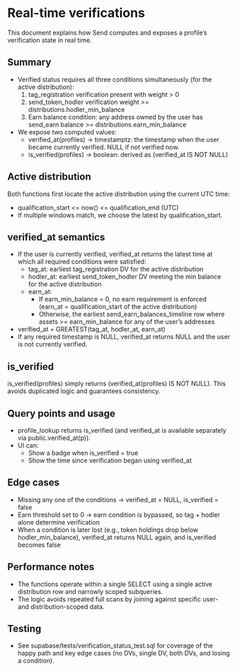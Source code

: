 # Real-time verifications

This document explains how Send computes and exposes a profile’s verification state in real time.

## Summary
- Verified status requires all three conditions simultaneously (for the active distribution):
  1) tag_registration verification present with weight > 0
  2) send_token_hodler verification weight >= distributions.hodler_min_balance
  3) Earn balance condition: any address owned by the user has send_earn balance >= distributions.earn_min_balance
- We expose two computed values:
  - verified_at(profiles) -> timestamptz: the timestamp when the user became currently verified. NULL if not verified now.
  - is_verified(profiles) -> boolean: derived as (verified_at IS NOT NULL)

## Active distribution
Both functions first locate the active distribution using the current UTC time:
- qualification_start <= now() <= qualification_end (UTC)
- If multiple windows match, we choose the latest by qualification_start.

## verified_at semantics
- If the user is currently verified, verified_at returns the latest time at which all required conditions were satisfied:
  - tag_at: earliest tag_registration DV for the active distribution
  - hodler_at: earliest send_token_hodler DV meeting the min balance for the active distribution
  - earn_at:
    - If earn_min_balance = 0, no earn requirement is enforced (earn_at = qualification_start of the active distribution)
    - Otherwise, the earliest send_earn_balances_timeline row where assets >= earn_min_balance for any of the user’s addresses
- verified_at = GREATEST(tag_at, hodler_at, earn_at)
- If any required timestamp is NULL, verified_at returns NULL and the user is not currently verified.

## is_verified
is_verified(profiles) simply returns (verified_at(profiles) IS NOT NULL). This avoids duplicated logic and guarantees consistency.

## Query points and usage
- profile_lookup returns is_verified (and verified_at is available separately via public.verified_at(p)).
- UI can:
  - Show a badge when is_verified = true
  - Show the time since verification began using verified_at

## Edge cases
- Missing any one of the conditions -> verified_at = NULL, is_verified = false
- Earn threshold set to 0 -> earn condition is bypassed, so tag + hodler alone determine verification
- When a condition is later lost (e.g., token holdings drop below hodler_min_balance), verified_at returns NULL again, and is_verified becomes false

## Performance notes
- The functions operate within a single SELECT using a single active distribution row and narrowly scoped subqueries.
- The logic avoids repeated full scans by joining against specific user- and distribution-scoped data.

## Testing
- See supabase/tests/verification_status_test.sql for coverage of the happy path and key edge cases (no DVs, single DV, both DVs, and losing a condition).
